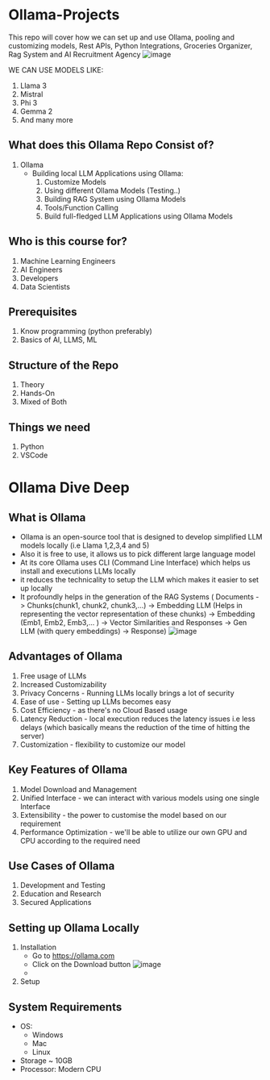 
# Ollama-Projects
This repo will cover how we can set up and use Ollama, pooling and customizing models, Rest APIs, Python Integrations, Groceries Organizer, Rag System and AI Recruitment Agency
![image](https://github.com/user-attachments/assets/a5d1789e-ac1a-4ce3-9b9c-2b50069f6f61)

WE CAN USE MODELS LIKE:
1. Llama 3
2. Mistral
3. Phi 3
4. Gemma 2
5. And many more
   
## What does this Ollama Repo Consist of?
1. Ollama
   - Building local LLM Applications using Ollama:
     1. Customize Models
     2. Using different Ollama Models (Testing..)
     3. Building RAG System using Ollama Models
     4. Tools/Function Calling
     5. Build full-fledged LLM Applications using Ollama Models

## Who is this course for?
1. Machine Learning Engineers
2. AI Engineers
3. Developers
4. Data Scientists

## Prerequisites
1. Know programming (python preferably)
2. Basics of AI, LLMS, ML

## Structure of the Repo 
1. Theory
2. Hands-On
3. Mixed of Both

## Things we need 
1. Python
2. VSCode 

# Ollama Dive Deep

## What is Ollama
- Ollama is an open-source tool that is designed to develop simplified LLM models locally (i.e Llama 1,2,3,4 and 5)
- Also it is free to use, it allows us to pick different large language model
- At its core Ollama uses CLI (Command Line Interface) which helps us install and executions LLMs locally
- it reduces the technicality to setup the LLM which makes it easier to set up locally
- It profoundly helps in the generation of the RAG Systems ( Documents -> Chunks(chunk1, chunk2, chunk3,...) -> Embedding LLM (Helps in representing the vector representation of these chunks) -> Embedding (Emb1, Emb2, Emb3,... ) -> Vector Similarities and Responses -> Gen LLM (with query embeddings) -> Response)
  ![image](https://github.com/user-attachments/assets/e46e9ff0-363c-44de-b24b-6058c85654c4)

## Advantages of Ollama
1. Free usage of LLMs
2. Increased Customizability
3. Privacy Concerns - Running LLMs locally brings a lot of security
4. Ease of use - Setting up LLMs becomes easy
5. Cost Efficiency - as there's no Cloud Based usage
6. Latency Reduction - local execution reduces the latency issues i.e less delays (which basically means the reduction of the time of hitting the server)
7. Customization - flexibility to customize our model

## Key Features of Ollama

1.  Model Download and Management
2.  Unified Interface - we can interact with various models using one single Interface
3.  Extensibility - the power to customise the model based on our requirement
4.  Performance Optimization - we'll be able to utilize our own GPU and CPU according to the required need


## Use Cases of Ollama
1. Development and Testing
2. Education and Research
3. Secured Applications

## Setting up Ollama Locally
1. Installation
   - Go to https://ollama.com
   - Click on the Download button
   ![image](https://github.com/user-attachments/assets/a73e2111-e87d-4829-99b2-50ea6613cfdc)
   - 
3. Setup

## System Requirements
- OS:
     - Windows
     - Mac
     - Linux
- Storage ~ 10GB
- Processor: Modern CPU

